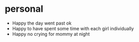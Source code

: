 # personal

- Happy the day went past ok
- Happy to have spent some time with each girl individually
- Happy no crying for mommy at night